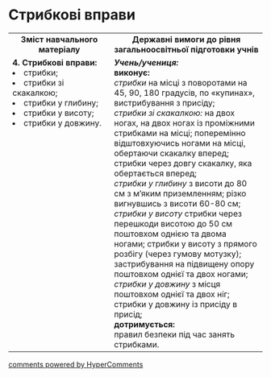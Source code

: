 <div id="hypercomments_widget" class="js-hypercomments-widget invisible"></div>

# Стрибкові вправи

<table>
  <tr>
    <td width="40%" align="center"><b>Зміст навчального матеріалу</b></td>
    <td width="60%" align="center"><b>Державні вимоги до рівня загальноосвітньої підготовки учнів</b></td>
  </tr>
  <tr>
<td width="40%" style="vertical-align:top !important;">
<b>4.	Стрибкові вправи:</b><br>
<li>стрибки;</li>
<li>стрибки зі скакалкою;</li>
<li>стрибки у глибину;</li>
<li>стрибки у висоту;</li>
<li>стрибки у довжину.</li>
</td> 
<td width="60%" style="vertical-align:top !important;">
<i><b>Учень/учениця:</b></i><br>
<b>виконує:</b><br>
<i>стрибки</i> на місці з поворотами на 45, 90, 180 градусів, по «купинах», вистрибування з присіду;<br>
<i>стрибки зі скакалкою:</i> на двох ногах, на двох ногах із проміжними стрибками на місці; поперемінно відштовхуючись ногами на місці, обертаючи скакалку вперед; стрибки через довгу скакалку, яка обертається вперед;<br>
<i>стрибки у глибину</i> з висоти до 80 см з м’яким приземленням; різко вигнувшись з висоти 60-80 см;<br>
<i>стрибки у висоту</i> стрибки  через перешкоди висотою до 50 см поштовхом однією та двома ногами; стрибки у висоту з прямого розбігу (через гумову мотузку); застрибування на підвищену опору поштовхом однієї та двох ногами;<br>
<i>стрибки у довжину</i> з місця поштовхом однієї та двох ніг; стрибки у довжину із присіду в присід;<br>
<b>дотримується:</b><br>
правил безпеки під час занять стрибками.
	</td>
  </tr>
</table>

<div class="js-hypercomments-container">
<a href="http://hypercomments.com" class="hc-link" title="comments widget">comments powered by HyperComments</a>
</div>